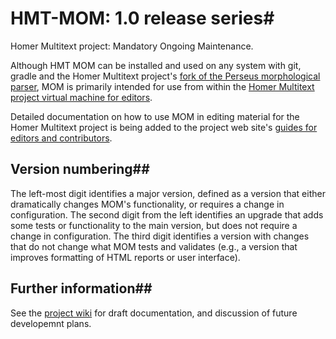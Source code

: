# HMT-MOM: 1.0 release series#

Homer Multitext project: Mandatory Ongoing Maintenance.

Although HMT MOM can be installed and used on any system with git, gradle and the
Homer Multitext project's [fork of the Perseus morphological parser][morph], 
MOM is primarily intended for use from within 
the [Homer Multitext project virtual machine for editors][vm].

Detailed documentation on how to use MOM in editing material for the Homer Multitext
project is being added to the project web site's [guides for editors and contributors][2].

## Version numbering##

The left-most digit identifies a major version, defined as a version that either dramatically
changes MOM's functionality, or requires a change in configuration.  The second digit from the left
identifies an upgrade that adds some tests or functionality to the main version, but does not
require a change in configuration.  The third digit identifies a version with changes 
that do not change what MOM tests and validates (e.g., a version that improves formatting of HTML reports
or user interface).

## Further information##

See the [project wiki][1] for draft documentation,
and discussion of future developemnt plans.


[morph]: https://github.com/homermultitext/morpheus

[vm]: https://github.com/homermultitext/hmt-vm


[1]:  https://github.com/homermultitext/hmt-mom/wiki


[2]: http://www.homermultitext.org/hmt-docs/guides/index.html

